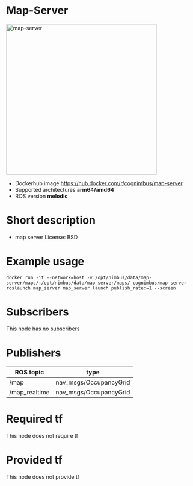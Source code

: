 # Map-Server

<img src="./map-server/Cogniteam_CMYK_Social_white_on_aubergine copy.jpg" alt="map-server" width="400"/>

* Dockerhub image https://hub.docker.com/r/cognimbus/map-server
* Supported architectures <b>arm64/amd64</b>
* ROS version <b>melodic
</b>

# Short description
* map server 
License: BSD

# Example usage
```
docker run -it --network=host -v /opt/nimbus/data/map-server/maps/:/opt/nimbus/data/map-server/maps/ cognimbus/map-server roslaunch map_server map_server.launch publish_rate:=1 --screen
```

# Subscribers
This node has no subscribers


# Publishers
ROS topic | type
--- | ---
/map | nav_msgs/OccupancyGrid
/map_realtime | nav_msgs/OccupancyGrid


# Required tf
This node does not require tf


# Provided tf
This node does not provide tf


